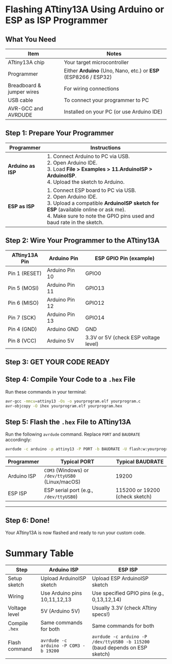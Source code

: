 # Flashing ATtiny13A Using Arduino or ESP as ISP Programmer



## What You Need

| Item                      | Notes                                                             |
| ------------------------- | ----------------------------------------------------------------- |
| ATtiny13A chip            | Your target microcontroller                                       |
| Programmer                | Either **Arduino** (Uno, Nano, etc.) or **ESP** (ESP8266 / ESP32) |
| Breadboard & jumper wires | For wiring connections                                            |
| USB cable                 | To connect your programmer to PC                                  |
| AVR-GCC and AVRDUDE       | Installed on your PC (or use Arduino IDE)                         |



## Step 1: Prepare Your Programmer

| Programmer         | Instructions                                                                                                                                                                                                              |
| ------------------ | ------------------------------------------------------------------------------------------------------------------------------------------------------------------------------------------------------------------------- |
| **Arduino as ISP** | 1. Connect Arduino to PC via USB.<br>2. Open Arduino IDE.<br>3. Load **File > Examples > 11.ArduinoISP > ArduinoISP**.<br>4. Upload the sketch to Arduino.                                                                |
| **ESP as ISP**     | 1. Connect ESP board to PC via USB.<br>2. Open Arduino IDE.<br>3. Upload a compatible **ArduinoISP sketch for ESP** (available online or ask me).<br>4. Make sure to note the GPIO pins used and baud rate in the sketch. |



## Step 2: Wire Your Programmer to the ATtiny13A

| ATtiny13A Pin | Arduino Pin    | ESP GPIO Pin (example)               |
| ------------- | -------------- | ------------------------------------ |
| Pin 1 (RESET) | Arduino Pin 10 | GPIO0                                |
| Pin 5 (MOSI)  | Arduino Pin 11 | GPIO13                               |
| Pin 6 (MISO)  | Arduino Pin 12 | GPIO12                               |
| Pin 7 (SCK)   | Arduino Pin 13 | GPIO14                               |
| Pin 4 (GND)   | Arduino GND    | GND                                  |
| Pin 8 (VCC)   | Arduino 5V     | 3.3V or 5V (check ESP voltage level) |



## Step 3: GET YOUR CODE READY

## Step 4: Compile Your Code to a `.hex` File

Run these commands in your terminal:

```bash
avr-gcc -mmcu=attiny13 -Os -o yourprogram.elf yourprogram.c
avr-objcopy -O ihex yourprogram.elf yourprogram.hex
```


## Step 5: Flash the `.hex` File to ATtiny13A

Run the following `avrdude` command. Replace `PORT` and `BAUDRATE` accordingly:

```bash
avrdude -c arduino -p attiny13 -P PORT -b BAUDRATE -U flash:w:yourprogram.hex
```

| Programmer  | Typical PORT                                     | Typical BAUDRATE               |
| ----------- | ------------------------------------------------ | ------------------------------ |
| Arduino ISP | `COM3` (Windows) or `/dev/ttyUSB0` (Linux/macOS) | 19200                          |
| ESP ISP     | ESP serial port (e.g., `/dev/ttyUSB0`)           | 115200 or 19200 (check sketch) |

---

## Step 6: Done!

Your ATtiny13A is now flashed and ready to run your custom code.


# Summary Table

| Step           | Arduino ISP                           | ESP ISP                                                                     |
| -------------- | ------------------------------------- | --------------------------------------------------------------------------- |
| Setup sketch   | Upload ArduinoISP sketch              | Upload ESP ArduinoISP sketch                                                |
| Wiring         | Use Arduino pins 10,11,12,13          | Use specified GPIO pins (e.g., 0,13,12,14)                                  |
| Voltage level  | 5V (Arduino 5V)                       | Usually 3.3V (check ATtiny specs!)                                          |
| Compile `.hex` | Same commands for both                | Same commands for both                                                      |
| Flash command  | `avrdude -c arduino -P COM3 -b 19200` | `avrdude -c arduino -P /dev/ttyUSB0 -b 115200` (baud depends on ESP sketch) |
